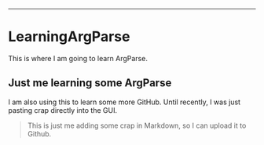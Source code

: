 ***

# LearningArgParse
This is where I am going to learn ArgParse.

## Just me learning some ArgParse
I am also using this to learn some more GitHub. Until recently, I was just pasting crap directly into the GUI.

> This is just me adding some crap in Markdown, so I can upload it to Github.
